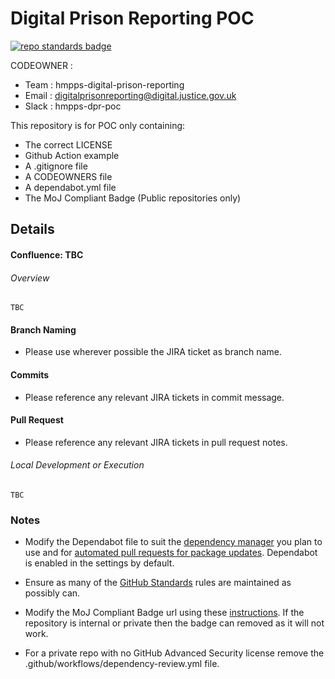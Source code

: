 # Digital Prison Reporting POC 

[![repo standards badge](https://img.shields.io/badge/dynamic/json?color=blue&style=for-the-badge&logo=github&label=MoJ%20Compliant&query=%24.data%5B%3F%28%40.name%20%3D%3D%20%22template-repository%22%29%5D.status&url=https%3A%2F%2Foperations-engineering-reports.cloud-platform.service.justice.gov.uk%2Fgithub_repositories)](https://operations-engineering-reports.cloud-platform.service.justice.gov.uk/github_repositories#template-repository "Link to report")

CODEOWNER : 

- Team : hmpps-digital-prison-reporting
- Email : digitalprisonreporting@digital.justice.gov.uk
- Slack : hmpps-dpr-poc

This repository is for POC only containing:

- The correct LICENSE
- Github Action example
- A .gitignore file
- A CODEOWNERS file
- A dependabot.yml file
- The MoJ Compliant Badge (Public repositories only)


## Details

#### Confluence: TBC
###### Overview
    TBC


#### Branch Naming 

- Please use wherever possible the JIRA ticket as branch name.

#### Commits

- Please reference any relevant JIRA tickets in commit message.

#### Pull Request

- Please reference any relevant JIRA tickets in pull request notes.


###### Local Development or Execution

    TBC

### Notes

- Modify the Dependabot file to suit the [dependency manager](https://docs.github.com/en/code-security/dependabot/dependabot-version-updates/configuration-options-for-the-dependabot.yml-file#package-ecosystem) you plan to use and for [automated pull requests for package updates](https://docs.github.com/en/code-security/supply-chain-security/keeping-your-dependencies-updated-automatically/enabling-and-disabling-dependabot-version-updates#enabling-dependabot-version-updates). Dependabot is enabled in the settings by default.

- Ensure as many of the [GitHub Standards](https://github.com/ministryofjustice/github-repository-standards) rules are maintained as possibly can.
- Modify the MoJ Compliant Badge url using these [instructions](https://github.com/orgs/ministryofjustice/teams/operations-engineering/discussions). If the repository is internal or private then the badge can removed as it will not work.
- For a private repo with no GitHub Advanced Security license remove the .github/workflows/dependency-review.yml file.

[create a repository]: https://github.com/ministryofjustice/template-repository/generate
